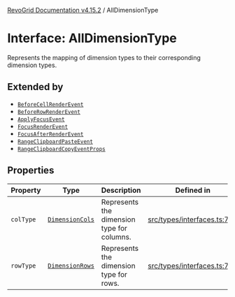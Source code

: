 [RevoGrid Documentation v4.15.2](README.md) / AllDimensionType

# Interface: AllDimensionType

Represents the mapping of dimension types to their corresponding dimension types.

## Extended by

- [`BeforeCellRenderEvent`](Interface.BeforeCellRenderEvent.md)
- [`BeforeRowRenderEvent`](Interface.BeforeRowRenderEvent.md)
- [`ApplyFocusEvent`](Interface.ApplyFocusEvent.md)
- [`FocusRenderEvent`](Interface.FocusRenderEvent.md)
- [`FocusAfterRenderEvent`](Interface.FocusAfterRenderEvent.md)
- [`RangeClipboardPasteEvent`](Interface.RangeClipboardPasteEvent.md)
- [`RangeClipboardCopyEventProps`](Interface.RangeClipboardCopyEventProps.md)

## Properties

| Property | Type | Description | Defined in |
| ------ | ------ | ------ | ------ |
| `colType` | [`DimensionCols`](TypeAlias.DimensionCols.md) | Represents the dimension type for columns. | [src/types/interfaces.ts:788](https://github.com/revolist/revogrid/blob/30cfedca97f5b42c948bd2668fa87c350d2411bd/src/types/interfaces.ts#L788) |
| `rowType` | [`DimensionRows`](TypeAlias.DimensionRows.md) | Represents the dimension type for rows. | [src/types/interfaces.ts:783](https://github.com/revolist/revogrid/blob/30cfedca97f5b42c948bd2668fa87c350d2411bd/src/types/interfaces.ts#L783) |

